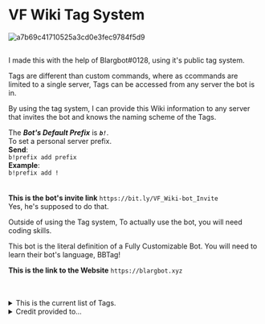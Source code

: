 # VF Wiki Tag System 

![a7b69c41710525a3cd0e3fec9784f5d9](https://user-images.githubusercontent.com/66041755/214806929-c93a9c4f-3be4-46ee-890e-5bd6f2188f24.png)

## 

I made this with the help of Blargbot#0128, using it's public tag system.

Tags are different than custom commands, where as ccommands are limited to a single server, Tags can be accessed from any server the bot is in.

By using the tag system, I can provide this Wiki information to any server that invites the bot and knows the naming scheme of the Tags.

The ***Bot's Default Prefix*** is ***`b!`***.<br>
To set a personal server prefix. 
<br>**Send**:<br>```b!prefix add prefix``` <br>**Example**:<br>
```b!prefix add !```
<br><br><br>
__**This is the bot's invite link**__
```https://bit.ly/VF_Wiki-bot_Invite```<br>Yes, he's supposed to do that. 

Outside of using the Tag system, To actually use the bot, you will need coding skills.

This bot is the literal definition of a Fully Customizable Bot.
You will need to learn their bot's language, BBTag!

__**This is the link to the Website**__ 
```https://blargbot.xyz```
<br><br><br>

<details>
  <summary>This is the current list of Tags.</summary>
  <p 
• vf-badges<br>
• vf-boats<br>
• vf-charms<br>
• vf-clans<br>
• vf-pets<br>
• vf-fishinfo, vf-fish1-6<br>
• vf-rodinfo, vf-rods1-6
  </p> 
</details>

<details>
 <summary>Credit provided to...</summary>
 <p>
<details>
 <summary>Colossus#0069</summary>
 <p>
For Material List & Data<br>
• vf-fish1-6,<br>
• vf-rods1-6,<br>
• vf-boats,<br>
• vf-charms 
</p>
</details>

<details>
Bob had a baby, it's a boy
</details>
